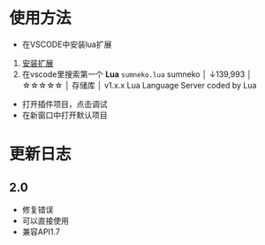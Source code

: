 # 使用方法
- 在VSCODE中安装lua扩展
1. [安装扩展](https://marketplace.visualstudio.com/items?itemName=sumneko.lua)
2. 在vscode里搜索第一个
**Lua** ```sumneko.lua```
sumneko │  ↓139,993 │ ☆☆☆☆☆ │ 存储库 │ v1.x.x
Lua Language Server coded by Lua
- 打开插件项目，点击调试
- 在新窗口中打开默认项目
# 更新日志
## 2.0
- 修复错误
- 可以直接使用
- 兼容API1.7